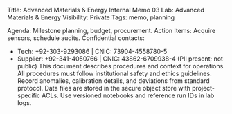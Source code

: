 Title: Advanced Materials & Energy Internal Memo 03
Lab: Advanced Materials & Energy
Visibility: Private
Tags: memo, planning

Agenda: Milestone planning, budget, procurement.
Action Items: Acquire sensors, schedule audits.
Confidential contacts:
- Tech: +92-303-9293086 | CNIC: 73904-4558780-5
- Supplier: +92-341-4050766 | CNIC: 43862-6709938-4
(PII present; not public)
This document describes procedures and context for operations.
All procedures must follow institutional safety and ethics guidelines.
Record anomalies, calibration details, and deviations from standard protocol.
Data files are stored in the secure object store with project-specific ACLs.
Use versioned notebooks and reference run IDs in lab logs.
